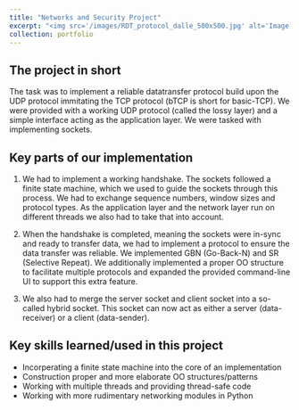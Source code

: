 ```yaml
---
title: "Networks and Security Project"
excerpt: "<img src='/images/RDT_protocol_dalle_500x500.jpg' alt='Image generated by Copilot Designer' style='float: left; margin-bottom: 20px; width: 100%; height: 200px; object-fit:cover;'> This is our (made together with Yves van Haaren) implementation of the bTCP protocol posed in the course Networks and Security at Radboud University. Grade: X.X, April 2024"
collection: portfolio
---
```


The project in short
----
The task was to implement a reliable datatransfer protocol build upon the UDP protocol immitating the TCP protocol (bTCP is short for basic-TCP). We were provided with a working UDP protocol (called the lossy layer) and a simple interface acting as the application layer. We were tasked with implementing sockets. 

Key parts of our implementation
----
1. We had to implement a working handshake. The sockets followed a finite state machine, which we used to guide the sockets through this process. We had to exchange sequence numbers, window sizes and protocol types. As the application layer and the network layer run on different threads we also had to take that into account.

2. When the handshake is completed, meaning the sockets were in-sync and ready to transfer data, we had to implement a protocol to ensure the data transfer was reliable. We implemented GBN (Go-Back-N) and SR (Selective Repeat). We additionally implemented a proper OO structure to facilitate multiple protocols and expanded the provided command-line UI to support this extra feature.

3. We also had to merge the server socket and client socket into a so-called hybrid socket. This socket can now act as either a server (data-receiver) or a client (data-sender).

Key skills learned/used in this project
----
- Incorperating a finite state machine into the core of an implementation
- Construction proper and more elaborate OO structures/patterns
- Working with multiple threads and providing thread-safe code
- Working with more rudimentary networking modules in Python
